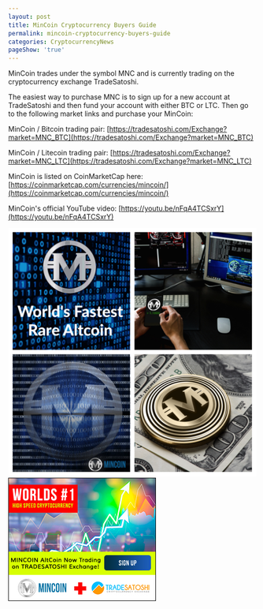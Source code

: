 ```yaml
---
layout: post
title: MinCoin Cryptocurrency Buyers Guide
permalink: mincoin-cryptocurrency-buyers-guide
categories: CryptocurrencyNews
pageShow: 'true'
---
```


MinCoin trades under the symbol MNC and is currently trading on the cryptocurrency exchange TradeSatoshi.

The easiest way to purchase MNC is to sign up for a new account at TradeSatoshi and then fund your account with either BTC or LTC. Then go to the following market links and purchase your MinCoin:

MinCoin / Bitcoin trading pair: [https://tradesatoshi.com/Exchange?market=MNC_BTC](https://tradesatoshi.com/Exchange?market=MNC_BTC)  

MinCoin / Litecoin trading pair: [https://tradesatoshi.com/Exchange?market=MNC_LTC](https://tradesatoshi.com/Exchange?market=MNC_LTC)  

MinCoin is listed on CoinMarketCap here: [https://coinmarketcap.com/currencies/mincoin/](https://coinmarketcap.com/currencies/mincoin/)  

MinCoin's official YouTube video: [https://youtu.be/nFqA4TCSxrY](https://youtu.be/nFqA4TCSxrY)  



![mincoin-tradesatoshi-trading](/images/post/mincoin-tradesatoshi-trading.png "mincoin-tradesatoshi-trading")
![MNC-MinCoin-TradeSatoshi-Cryptocurrency-Exchange](/images/post/MNC-MinCoin-TradeSatoshi-Cryptocurrency-Exchange.jpg "MNC-MinCoin-TradeSatoshi-Cryptocurrency-Exchange")